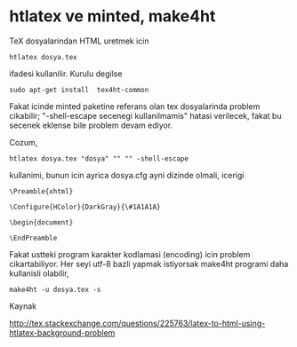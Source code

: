 # htlatex ve minted, make4ht


TeX dosyalarindan HTML uretmek icin 

```
htlatex dosya.tex
```

ifadesi kullanilir. Kurulu degilse

```
sudo apt-get install  tex4ht-common
```

Fakat icinde minted paketine referans olan tex dosyalarinda problem
cikabilir; "-shell-escape secenegi kullanilmamis" hatasi verilecek,
fakat bu secenek eklense bile problem devam ediyor. 

Cozum, 

```
htlatex dosya.tex "dosya" "" "" -shell-escape
```

kullanimi, bunun icin ayrica dosya.cfg ayni dizinde olmali, icerigi 

```
\Preamble{xhtml}

\Configure{HColor}{DarkGray}{\#1A1A1A}

\begin{document}

\EndPreamble
```

Fakat ustteki program karakter kodlamasi (encoding) icin problem
cikartabiliyor. Her seyi utf-8 bazli yapmak istiyorsak make4ht
programi daha kullanisli olabilir,

```
make4ht -u dosya.tex -s 
```


Kaynak

http://tex.stackexchange.com/questions/225763/latex-to-html-using-htlatex-background-problem








